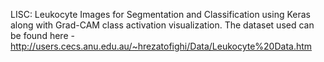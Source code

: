 LISC: Leukocyte Images for Segmentation and Classification using Keras along with Grad-CAM class activation visualization. The dataset used can be found here - http://users.cecs.anu.edu.au/~hrezatofighi/Data/Leukocyte%20Data.htm
